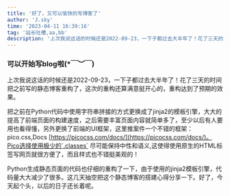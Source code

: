 ```yaml
---
title: '好了，又可以愉快的写博客了'
author: 'J.sky'
time: '2023-04-11 16:39:16'
tag: '站长吐槽,aa,bb'
description: '上次我说这话的时候还是2022-09-23，一下子都过去大半年了！花了三天的时间把之前写的静态博客重构了，这次的重构还算满意挺开心的，重构达到了预期的效果。'
---
```


### 可以开始写blog啦(*￣︶￣)

上次我说这话的时候还是2022-09-23，一下子都过去大半年了！花了三天的时间把之前写的静态博客重构了，这次的重构还算满意挺开心的，重构达到了预期的效果。

把之前在Python代码中使用字符串拼接的方式更换成了jinja2的模板引擎，大大的提高了前端页面的构建速度，之后需要丰富页面内容就简单多了，至少以后有人要用也看得懂，另外更换了前端的UI框架，这里推案件一个不错的框架：pico.css,Docs [https://picocss.com/docs/](https://picocss.com/docs/)。Pico选择使用极少的`.classes` 尽可能保持中性和语义,这使得使用原生的HTML标签写网页就很方便了，而且样式也不错挺美观的！

Python生成静态页面的代码也仔细的重构了一下，由于使用的jinja2模板引擎，代码量大大减少了很多。这几天抽空把这个静态博客的搭建心得分享一下。好了，今天起个头，以后的日子还长着呢。